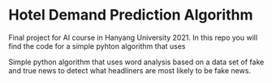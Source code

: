 # Hotel Demand Prediction Algorithm

Final project for AI course in Hanyang University 2021. In this repo you will find the code for a simple pyhton algorithm that uses


Simple python algorithm that uses word analysis based on a data set of fake and true news to detect what headliners are most likely to be fake news.
